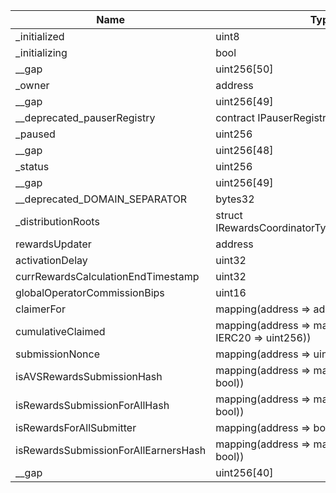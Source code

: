 | Name                                 | Type                                                    | Slot | Offset | Bytes | Contract                                                     |
|--------------------------------------|---------------------------------------------------------|------|--------|-------|--------------------------------------------------------------|
| _initialized                         | uint8                                                   | 0    | 0      | 1     | src/contracts/core/RewardsCoordinator.sol:RewardsCoordinator |
| _initializing                        | bool                                                    | 0    | 1      | 1     | src/contracts/core/RewardsCoordinator.sol:RewardsCoordinator |
| __gap                                | uint256[50]                                             | 1    | 0      | 1600  | src/contracts/core/RewardsCoordinator.sol:RewardsCoordinator |
| _owner                               | address                                                 | 51   | 0      | 20    | src/contracts/core/RewardsCoordinator.sol:RewardsCoordinator |
| __gap                                | uint256[49]                                             | 52   | 0      | 1568  | src/contracts/core/RewardsCoordinator.sol:RewardsCoordinator |
| __deprecated_pauserRegistry          | contract IPauserRegistry                                | 101  | 0      | 20    | src/contracts/core/RewardsCoordinator.sol:RewardsCoordinator |
| _paused                              | uint256                                                 | 102  | 0      | 32    | src/contracts/core/RewardsCoordinator.sol:RewardsCoordinator |
| __gap                                | uint256[48]                                             | 103  | 0      | 1536  | src/contracts/core/RewardsCoordinator.sol:RewardsCoordinator |
| _status                              | uint256                                                 | 151  | 0      | 32    | src/contracts/core/RewardsCoordinator.sol:RewardsCoordinator |
| __gap                                | uint256[49]                                             | 152  | 0      | 1568  | src/contracts/core/RewardsCoordinator.sol:RewardsCoordinator |
| __deprecated_DOMAIN_SEPARATOR        | bytes32                                                 | 201  | 0      | 32    | src/contracts/core/RewardsCoordinator.sol:RewardsCoordinator |
| _distributionRoots                   | struct IRewardsCoordinatorTypes.DistributionRoot[]      | 202  | 0      | 32    | src/contracts/core/RewardsCoordinator.sol:RewardsCoordinator |
| rewardsUpdater                       | address                                                 | 203  | 0      | 20    | src/contracts/core/RewardsCoordinator.sol:RewardsCoordinator |
| activationDelay                      | uint32                                                  | 203  | 20     | 4     | src/contracts/core/RewardsCoordinator.sol:RewardsCoordinator |
| currRewardsCalculationEndTimestamp   | uint32                                                  | 203  | 24     | 4     | src/contracts/core/RewardsCoordinator.sol:RewardsCoordinator |
| globalOperatorCommissionBips         | uint16                                                  | 203  | 28     | 2     | src/contracts/core/RewardsCoordinator.sol:RewardsCoordinator |
| claimerFor                           | mapping(address => address)                             | 204  | 0      | 32    | src/contracts/core/RewardsCoordinator.sol:RewardsCoordinator |
| cumulativeClaimed                    | mapping(address => mapping(contract IERC20 => uint256)) | 205  | 0      | 32    | src/contracts/core/RewardsCoordinator.sol:RewardsCoordinator |
| submissionNonce                      | mapping(address => uint256)                             | 206  | 0      | 32    | src/contracts/core/RewardsCoordinator.sol:RewardsCoordinator |
| isAVSRewardsSubmissionHash           | mapping(address => mapping(bytes32 => bool))            | 207  | 0      | 32    | src/contracts/core/RewardsCoordinator.sol:RewardsCoordinator |
| isRewardsSubmissionForAllHash        | mapping(address => mapping(bytes32 => bool))            | 208  | 0      | 32    | src/contracts/core/RewardsCoordinator.sol:RewardsCoordinator |
| isRewardsForAllSubmitter             | mapping(address => bool)                                | 209  | 0      | 32    | src/contracts/core/RewardsCoordinator.sol:RewardsCoordinator |
| isRewardsSubmissionForAllEarnersHash | mapping(address => mapping(bytes32 => bool))            | 210  | 0      | 32    | src/contracts/core/RewardsCoordinator.sol:RewardsCoordinator |
| __gap                                | uint256[40]                                             | 211  | 0      | 1280  | src/contracts/core/RewardsCoordinator.sol:RewardsCoordinator |
